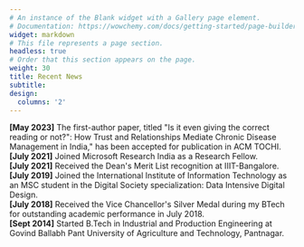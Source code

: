 ```yaml
---
# An instance of the Blank widget with a Gallery page element.
# Documentation: https://wowchemy.com/docs/getting-started/page-builder/
widget: markdown
# This file represents a page section.
headless: true
# Order that this section appears on the page.
weight: 30
title: Recent News
subtitle:
design:
  columns: '2'
---
```

**[May 2023]** The first-author paper, titled "Is it even giving the correct reading or not?": How Trust and Relationships Mediate Chronic Disease Management in India," has been accepted for publication in ACM TOCHI. \
**[July 2021]** Joined Microsoft Research India as a Research Fellow. \
**[July 2021]** Received the Dean's Merit List recognition at IIIT-Bangalore. \
**[July 2019]** Joined the International Institute of Information Technology as an MSC student in the Digital Society specialization: Data Intensive Digital Design. \
**[July 2018]** Received the Vice Chancellor's Silver Medal during my BTech for outstanding academic performance in July 2018. \
**[Sept 2014]** Started B.Tech in Industrial and Production Engineering at Govind Ballabh Pant University of Agriculture and Technology, Pantnagar.

